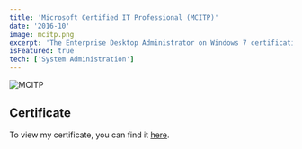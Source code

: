 ```yaml
---
title: 'Microsoft Certified IT Professional (MCITP)'
date: '2016-10'
image: mcitp.png
excerpt: 'The Enterprise Desktop Administrator on Windows 7 certification is for IT Pros that have experience installing, configuring, and administering clients in a Windows networked environment and also have experience deploying operating systems and applications.'
isFeatured: true
tech: ['System Administration']
---
```


![MCITP](/images/certs/mcitp.png)

## Certificate

To view my certificate, you can find it [here](https://cdn.levine.io/uploads/images/gallery/2021-06/scaled-1680-/uK0iThl3X9r3qYn0-ms-specialist.png).
